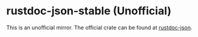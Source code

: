 # rustdoc-json-stable (Unofficial)

This is an unofficial mirror. The official crate can be found at [rustdoc-json](https://crates.io/crates/rustdoc-json).
